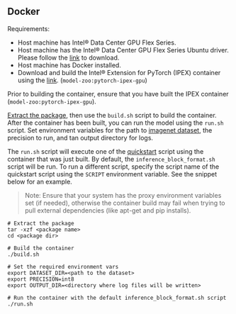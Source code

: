 <!--- 60. Docker -->
## Docker

Requirements:
* Host machine has Intel® Data Center GPU Flex Series.
* Host machine has the Intel® Data Center GPU Flex Series Ubuntu driver. Please follow the [link](https://registrationcenter.intel.com/en/products/download/4125/) to download.
* Host machine has Docker installed.
* Download and build the Intel® Extension for PyTorch (IPEX) container using the [link](https://registrationcenter.intel.com/en/products/subscription/956/).
  (`model-zoo:pytorch-ipex-gpu`)

Prior to building the <model name> <mode> container, ensure that you have
built the IPEX container (`model-zoo:pytorch-ipex-gpu`).

[Extract the package](#model-package), then use the `build.sh`
script to build the container. After the container has been built, you can
run the model <mode> using the `run.sh` script.
Set environment variables for the path to [imagenet dataset](#datasets),
the precision to run, and tan output directory for logs.

The `run.sh` script will execute one of the [quickstart](#quick-start-scripts) script
using the container that was just built. By default, the
`inference_block_format.sh` script will be run. To run a different script,
specify the script name of the quickstart script using the `SCRIPT`
environment variable. See the snippet below for an example.

> Note: Ensure that your system has the proxy environment variables
> set (if needed), otherwise the container build may fail when trying to pull external
> dependencies (like apt-get and pip installs).

```
# Extract the package
tar -xzf <package name>
cd <package dir>

# Build the container
./build.sh

# Set the required environment vars
export DATASET_DIR=<path to the dataset>
export PRECISION=int8
export OUTPUT_DIR=<directory where log files will be written>

# Run the container with the default inference_block_format.sh script
./run.sh
```
